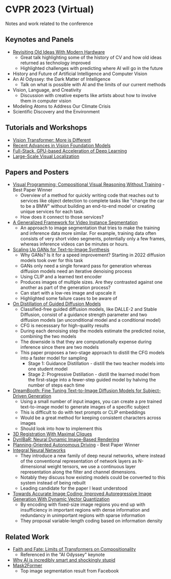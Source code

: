 # CVPR 2023 (Virtual)
Notes and work related to the conference

## Keynotes and Panels

- [Revisiting Old Ideas With Modern Hardware](https://cvpr.thecvf.com/virtual/2023/eventlistwithbios/2023KeynotesPanels)
  - Great talk highlighting some of the history of CV and how old ideas returned as technology improved
  - Highlighted challenges with predicting where AI will go in the future
- History and Future of Artificial Intelligence and Computer Vision
- An AI Odyssey: the Dark Matter of Intelligence
  - Talk on what is possible with AI and the limits of our current methods
- Vision, Language, and Creativity
  - Discussion with creative experts like artists about how to involve them in computer vision
- Modeling Atoms to Address Our Climate Crisis
- Scientific Discovery and the Environment  

## Tutorials and Workshops
- [Vision Transformer: More is Different](https://cvpr.thecvf.com/virtual/2023/tutorial/18572)
- [Recent Advances in Vision Foundation Models](https://cvpr.thecvf.com/virtual/2023/tutorial/18558)
- [Full-Stack, GPU-based Acceleration of Deep Learning](https://cvpr.thecvf.com/virtual/2023/tutorial/18561)
- [Large-Scale Visual Localization](https://cvpr.thecvf.com/virtual/2023/tutorial/18551)

## Papers and Posters

- [Visual Programming: Compositional Visual Reasoning Without Training](https://cvpr.thecvf.com/virtual/2023/poster/22652) - Best Paper Winner
  - Overview of a method for quickly writing code that reaches out to services like object detection to complete tasks like "change the car to be a BMW" without building an end-to-end model or creating unique services for each task.
  - How does it connect to those services?
- [A Generalized Framework for Video Instance Segmentation](https://cvpr.thecvf.com/virtual/2023/poster/22446)
  -  An approach to image segmentation that tries to make the training and inference data more similar. For example, training data often consists of very short video segments, potentially only a few frames, whereas inference videos can be minutes or hours.
- [Scaling Up GANs for Text-to-Image Synthesis](https://cvpr.thecvf.com/virtual/2023/poster/22519)
  - Why GANs? Is it for a speed improvement? Starting in 2022 diffusion models took over for this task
  - GANs only need a single forward pass for generation whereas diffusion models need an iterative denoising process
  - Using CLIP and a learned text encoder
  - Produces images of multiple sizes. Are they contrasted against one another as part of the generation process?
  - Can start with a low-res image and upscale it
  - Highlighted some failure cases to be aware of
- [On Distillation of Guided Diffusion Models](https://cvpr.thecvf.com/virtual/2023/poster/21256)
  - Classified-free guided diffusion models, like DALLE-2 and Stable Diffusion, consist of a guidance strength parameter and two diffusion models (an unconditional model and a conditional model)
  - CFG is necesssary for high-quality results
  - During each denoising step the models estimate the predicted noise, combining the two models
  - The downside is that they are computationally expense during inference since there are two models
  - This paper proposes a two-stage approach to distill the CFG models into a faster model for sampling
    - Stage 1: Guidance Distillation - distill the two teacher models into one student model
    - Stage 2: Progressive Dstillation - distill the learned model from the first-stage into a fewer-step guided model by halving the number of steps each time
- [DreamBooth: Fine Tuning Text-to-Image Diffusion Models for Subject-Driven Generation](https://cvpr.thecvf.com/virtual/2023/poster/21256)
  - Using a small number of input images, you can create a pre trained text-to-image model to generate images of a specific subject
  - This is difficult to do with text prompts or CLIP embeddings
  - Would be a great method for keeping consistent characters across images
  - Should look into how to implement this
- [3D Registration With Maximal Cliques](https://cvpr.thecvf.com/virtual/2023/poster/22705)
- [DynIBaR: Neural Dynamic Image-Based Rendering](https://cvpr.thecvf.com/virtual/2023/poster/22802)
- [Planning-Oriented Autonomous Driving](https://cvpr.thecvf.com/virtual/2023/poster/22922) - Best Paper Winner
- [Integral Neural Networks](https://cvpr.thecvf.com/virtual/2023/poster/21686)
  - They introduce a new family of deep neural networks, where instead of the conventional representation of network layers as N-dimensional weight tensors, we use a continuous layer representation along the filter and channel dimensions.
  - Notably they discuss how existing models could be converted to this system instead of being rebuilt
  - Leading candidate for the paper I least understood
- [Towards Accurate Image Coding: Improved Autoregressive Image Generation With Dynamic Vector Quantization](https://cvpr.thecvf.com/virtual/2023/poster/22990)
  - By encoding with fixed-size image regions you end up with insufficiency in important regions with dense information and redundancy in unimportant regions with sparse information
  - They proposal variable-length coding based on information density

## Related Work
- [Faith and Fate: Limits of Transformers on Compositionality](https://arxiv.org/abs/2305.18654)
  - Referenced in the "AI Odyssey" keynote
- [Why AI is incredibly smart and shockingly stupid](https://www.ted.com/talks/yejin_choi_why_ai_is_incredibly_smart_and_shockingly_stupid/c?language=en)
- [Mask2Former](https://github.com/facebookresearch/Mask2Former)
  - Top image segmentation result from Facebook
